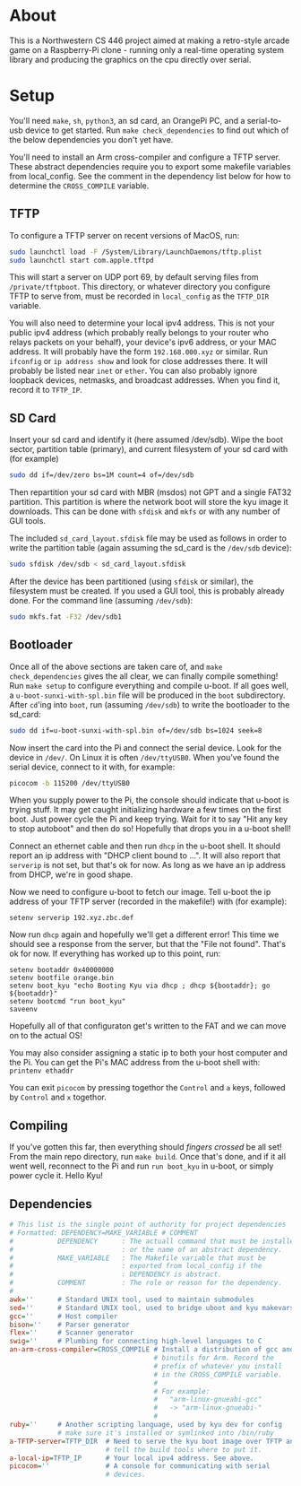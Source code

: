 # About
This is a Northwestern CS 446 project aimed at making a retro-style
arcade game on a Raspberry-Pi clone - running only a real-time operating
system library and producing the graphics on the cpu directly over
serial.

# Setup
You'll need `make`, `sh`, `python3`, an sd card, an OrangePi PC, and a 
serial-to-usb device to get started. Run `make check_dependencies` to
find out which of the below dependencies you don't yet have.

You'll need to install an Arm cross-compiler and configure a TFTP 
server. These abstract dependencies require you to export some makefile 
variables from local_config. See the comment in the dependency list 
below for how to determine the `CROSS_COMPILE` variable.

## TFTP
To configure a TFTP server on recent versions of MacOS, run:

```sh
sudo launchctl load -F /System/Library/LaunchDaemons/tftp.plist
sudo launchctl start com.apple.tftpd
```

This will start a server on UDP port 69, by default serving files from
`/private/tftpboot`. This directory, or whatever directory you
configure TFTP to serve from, must be recorded in `local_config` as the 
`TFTP_DIR` variable.

You will also need to determine your local ipv4 address. This is not 
your public ipv4 address (which probably really belongs to your router 
who relays packets on your behalf), your device's ipv6 address, or your 
MAC address. It will probably have the form `192.168.000.xyz` or 
similar. Run `ifconfig` or `ip address show` and look for close 
addresses there. It will probably be listed near `inet` or `ether`.
You can also probably ignore loopback devices, netmasks, and 
broadcast addresses. When you find it, record it to `TFTP_IP`.

## SD Card
Insert your sd card and identify it (here assumed /dev/sdb).
Wipe the boot sector, partition table (primary), and current filesystem
of your sd card with (for example)

```sh
sudo dd if=/dev/zero bs=1M count=4 of=/dev/sdb
```

Then repartition your sd card with MBR (msdos) not GPT and a single 
FAT32 partition. This partition is where the network boot will store the 
kyu image it downloads. This can be done with `sfdisk` and `mkfs` or
with any number of GUI tools.

The included `sd_card_layout.sfdisk` file may be used as follows in 
order to write the partition table (again assuming the sd_card is the 
`/dev/sdb` device):

```sh
sudo sfdisk /dev/sdb < sd_card_layout.sfdisk
```

After the device has been partitioned (using `sfdisk` or similar), the 
filesystem must be created. If you used a GUI tool, this is probably 
already done. For the command line (assuming `/dev/sdb`):

```sh
sudo mkfs.fat -F32 /dev/sdb1
```

## Bootloader
Once all of the above sections are taken care of, and 
`make check_dependencies` gives the all clear, we can finally compile 
something! Run `make setup` to configure everything and compile u-boot.
If all goes well, a `u-boot-sunxi-with-spl.bin` file will be produced 
in the `boot` subdirectory. After `cd`'ing into `boot`, run (assuming 
`/dev/sdb`) to write the bootloader to the sd_card:

```sh
sudo dd if=u-boot-sunxi-with-spl.bin of=/dev/sdb bs=1024 seek=8
```

Now insert the card into the Pi and connect the serial device. Look for 
the device in `/dev/`. On Linux it is often `/dev/ttyUSB0`. When you've 
found the serial device, connect to it with, for example:

```sh
picocom -b 115200 /dev/ttyUSB0
```

When you supply power to the Pi, the console should indicate that u-boot 
is trying stuff. It may get caught initializing hardware a few times on 
the first boot. Just power cycle the Pi and keep trying. Wait for it to 
say "Hit any key to stop autoboot" and then do so! Hopefully that drops 
you in a u-boot shell!

Connect an ethernet cable and then run `dhcp` in the u-boot shell. It 
should report an ip address with "DHCP client bound to ...". It will
also report that `serverip` is not set, but that's ok for now. As long 
as we have an ip address from DHCP, we're in good shape.

Now we need to configure u-boot to fetch our image. Tell u-boot the ip 
address of your TFTP server (recorded in the makefile!) with (for 
example):

```
setenv serverip 192.xyz.zbc.def

```

Now run `dhcp` again and hopefully we'll get a different error! This 
time we should see a response from the server, but that the "File not 
found". That's ok for now. If everything has worked up to this point, 
run:

```
setenv bootaddr 0x40000000
setenv bootfile orange.bin
setenv boot_kyu "echo Booting Kyu via dhcp ; dhcp ${bootaddr}; go ${bootaddr}"
setenv bootcmd "run boot_kyu"
saveenv
```

Hopefully all of that configuraton get's written to the FAT and we can 
move on to the actual OS!

You may also consider assigning a static ip to both your host computer 
and the Pi. You can get the Pi's MAC address from the u-boot shell 
with: `printenv ethaddr`

You can exit `picocom` by pressing togethor the `Control` and `a` keys, 
followed by `Control` and `x` togethor.

## Compiling
If you've gotten this far, then everything should *fingers crossed* be 
all set! From the main repo directory, run `make build`. Once that's 
done, and if it all went well, reconnect to the Pi and run 
`run boot_kyu` in u-boot, or simply power cycle it. Hello Kyu!

## Dependencies
```ini
# This list is the single point of authority for project dependencies
# Formatted: DEPENDENCY=MAKE_VARIABLE # COMMENT
#           DEPENDENCY      : The actuall command that must be installed 
#                           : or the name of an abstract dependency. 
#           MAKE_VARIABLE   : The Makefile variable that must be
#                           : exported from local_config if the 
#                           : DEPENDENCY is abstract.
#           COMMENT         : The role or reason for the dependency.
#
awk=''      # Standard UNIX tool, used to maintain submodules
sed=''      # Standard UNIX tool, used to bridge uboot and kyu makevars
gcc=''      # Host compiler
bison=''    # Parser generator
flex=''     # Scanner generator
swig=''     # Plumbing for connecting high-level languages to C
an-arm-cross-compiler=CROSS_COMPILE # Install a distribution of gcc and 
                                    # binutils for Arm. Record the
                                    # prefix of whatever you install 
                                    # in the CROSS_COMPILE variable.
                                    #
                                    # For example:
                                    #   "arm-linux-gnueabi-gcc"
                                    #   -> "arm-linux-gnueabi-"
                                    #
ruby=''     # Another scripting language, used by kyu dev for config
            # make sure it's installed or symlinked into /bin/ruby
a-TFTP-server=TFTP_DIR  # Need to serve the kyu boot image over TFTP and 
                        # tell the build tools where to put it.
a-local-ip=TFTP_IP      # Your local ipv4 address. See above.
picocom=''              # A console for communicating with serial
                        # devices.
```
